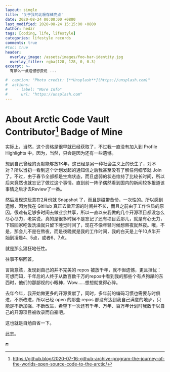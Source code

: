 ```yaml
---
layout: single
title: '关于我的北极存储亮点'
date: 2020-08-24 00:00:00 +0800
last_modified: 2020-08-24 15:15:00 +0800
Author: hedzr
tags: [coding, life, lifestyle]
categories: lifestyle records
comments: true
#toc: true
header:
  overlay_image: /assets/images/foo-bar-identity.jpg
  overlay_filter: rgba(128, 128, 0, 0.3)
excerpt: >-
  有那么一点遗憾想要说 ...

#  caption: "Photo credit: [**Unsplash**](https://unsplash.com)"
#  actions:
#    - label: "More Info"
#      url: "https://unsplash.com"
---
```




# About Arctic Code Vault Contributor[^1] Badge of Mine

实际上，当然，这个资格是很早就已经获取了，不过我一直没有加入到 Profile Highlights 中。因为，当然，只会是因为还有一些遗憾。

想到自己曾经的贡献能够放1K年，这已经是另一种社会主义上的长生了，对不对？所以当初一看到这个计划发起的通知信之后我甚至没有了解任何细节就 Join 了。不过，由于春节全部都是生病状态，而且虚弱的状态维持了比较长时间，所以后来竟然也就忘记了做过这个事情。直到前一阵子偶然看到国内的新闻较多报道该事情之后才去Review了一番。

然后发现这玩意在2月份就 Snapshot 了，而且是磁带备份，一次性的。所以感到遗憾，因为我在 GitHub 真正去做开源的时间并不长，而且之前由于工作性质的原因，很难有足够多时间去做业余共享，所以一直以来我做的几个开源项目都没怎么尽心尽力，老实说，真的是很多时候不是忘记了还有项目丢那儿，就是有心无力，下班回家吃饭洗澡就只留下睡觉时间了，现在不像年轻时候想熬夜就熬夜。哦，不是，那会儿不是在熬夜，而是夜晚就是我的工作时间，我的白天是上午10点半开始到凌晨4、5点，或者6、7点。

就是那么猖狂地任性。

往事不堪回首。

言简意赅，发现到自己的并不完美的 repos 被放千年，就不但遗憾，更且担忧：可想而知，千年后的人终于从数百数千万的repos中看到我的那些个有点狗屎的东西时，他们的那鄙视的小眼神，Wow……想想就觉得心碎。

去年今年，我开始做更多的开源贡献了，同时，多年前的编码习惯也需要与时俱进，不断改进，所以已经 open 的那些 repos 都没有达到我自己满意的地步，只能是不断加强、不断改进，希望下一次还有千年、万年、百万年计划时我敢于以自己的开源项目被收录而自豪吧。

这也就是自勉自省一下。

此志。



[^1]: <https://github.blog/2020-07-16-github-archive-program-the-journey-of-the-worlds-open-source-code-to-the-arctic/>



🔚